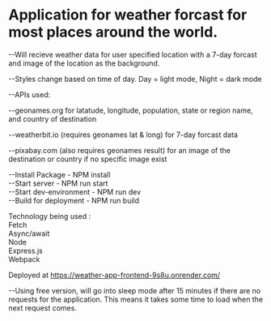 
# Application for weather forcast for most places around the world.

--Will recieve weather data for user specified location with a 7-day forcast and image of the location as the background. 

--Styles change based on time of day. Day = light mode, Night = dark mode

--APIs used:

--geonames.org for latatude, longitude, population, state or region name, and country of destination

--weatherbit.io (requires geonames lat & long) for 7-day forcast data

--pixabay.com (also requires geonames result) for an image of the destination or country if no specific image exist


--Install Package - NPM install
\
--Start server - NPM run start
\
--Start dev-environment - NPM run dev
\
--Build for deployment - NPM run build


Technology being used : \
Fetch \
Async/await \
Node \
Express.js \
Webpack

Deployed at https://weather-app-frontend-9s8u.onrender.com/

--Using free version, will go into sleep mode after 15 minutes if there are no requests for the application. This means it takes some time to load when the next request comes.

